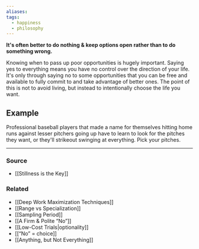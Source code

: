 ```yaml
---
aliases: 
tags:
  - happiness
  - philosophy
---
```

**It's often better to do nothing & keep options open rather than to do something wrong.**

Knowing when to pass up poor opportunities is hugely important. Saying yes to everything means you have no control over the direction of your life. It's only through saying no to some opportunities that you can be free and available to fully commit to and take advantage of better ones. The point of this is not to avoid living, but instead to intentionally choose the life you want. 

## Example

Professional baseball players that made a name for themselves hitting home runs against lesser pitchers going up have to learn to look for the pitches they want, or they'll strikeout swinging at everything. Pick your pitches.

---

### Source
- [[Stillness is the Key]]

### Related
- [[Deep Work Maximization Techniques]]
- [[Range vs Specialization]]
- [[Sampling Period]]
- [[A Firm & Polite “No”]]
- [[Low-Cost Trials|optionality]]
- [[“No” = choice]]
- [[Anything, but Not Everything]]